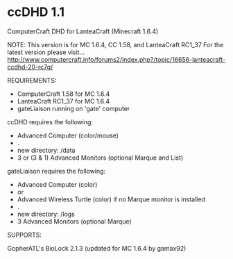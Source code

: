 ccDHD 1.1
=========

ComputerCraft DHD for LanteaCraft (Minecraft 1.6.4)

NOTE: This version is for MC 1.6.4, CC 1.58, and LanteaCraft RC1_37
      For the latest version please visit...
      http://www.computercraft.info/forums2/index.php?/topic/16656-lanteacraft-ccdhd-20-rc7q/


REQUIREMENTS:

- ComputerCraft 1.58 for MC 1.6.4
- LanteaCraft RC1_37 for MC 1.6.4
- gateLiaison running on 'gate' computer

ccDHD requires the following:
 - Advanced Computer (color/mouse)
 - .
 - new directory:  /data
 - 3 or (3 & 1) Advanced Monitors (optional Marque and List)

gateLiaison requires the following:
 - Advanced Computer (color)
 - or
 - Advanced Wireless Turtle (color) if no Marque monitor is installed
 - .
 - new directory:  /logs
 - 3 Advanced Monitors (optional Marque)


SUPPORTS:

GopherATL's BioLock 2.1.3 (updated for MC 1.6.4 by gamax92)
